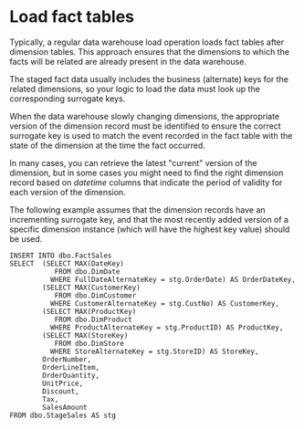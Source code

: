 # Load fact tables

Typically, a regular data warehouse load operation loads fact tables after dimension tables. This approach ensures that the dimensions to which the facts will be related are already present in the data warehouse.

The staged fact data usually includes the business (alternate) keys for the related dimensions, so your logic to load the data must look up the corresponding surrogate keys. 

When the data warehouse slowly changing dimensions, the appropriate version of the dimension record must be identified to ensure the correct surrogate key is used to match the event recorded in the fact table with the state of the dimension at the time the fact occurred.

In many cases, you can retrieve the latest "current" version of the dimension, but in some cases you might need to find the right dimension record based on *datetime* columns that indicate the period of validity for each version of the dimension.

The following example assumes that the dimension records have an incrementing surrogate key, and that the most recently added version of a specific dimension instance (which will have the highest key value) should be used.

    INSERT INTO dbo.FactSales
    SELECT  (SELECT MAX(DateKey)
               FROM dbo.DimDate
              WHERE FullDateAlternateKey = stg.OrderDate) AS OrderDateKey,
            (SELECT MAX(CustomerKey)
               FROM dbo.DimCustomer
              WHERE CustomerAlternateKey = stg.CustNo) AS CustomerKey,
            (SELECT MAX(ProductKey)
               FROM dbo.DimProduct
              WHERE ProductAlternateKey = stg.ProductID) AS ProductKey,
            (SELECT MAX(StoreKey)
               FROM dbo.DimStore
              WHERE StoreAlternateKey = stg.StoreID) AS StoreKey,
            OrderNumber,
            OrderLineItem,
            OrderQuantity,
            UnitPrice,
            Discount,
            Tax,
            SalesAmount
    FROM dbo.StageSales AS stg